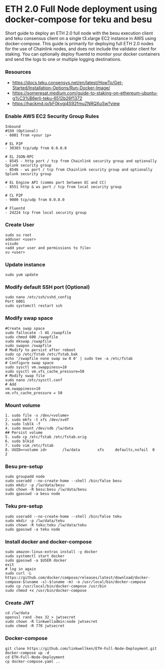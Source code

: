 # ETH 2.0 Full Node deployment using docker-compose for teku and besu
Short guide to deploy an ETH 2.0 full node with the besu execution client and teku consensus client on a single t3.xlarge EC2 instance in AWS using docker-compose. This guide is primarily for deploying full ETH 2.0 nodes for the use of Chainlink nodes, and does not include the validator client for staking.  You can optionally deploy fluentd to monitor your docker containers and send the logs to one or multiple logging destinations.

### Resources
* https://docs.teku.consensys.net/en/latest/HowTo/Get-Started/Installation-Options/Run-Docker-Image/
* https://someresat.medium.com/guide-to-staking-on-ethereum-ubuntu-g%C3%B6erli-teku-6512b26f1372
* https://hackmd.io/bF0kygj4S92fmuZNRQXuSw?view

### Enable AWS EC2 Security Group Rules
```
Inbound
#SSH (Optional)
- 6001 from <your ip>

# EL P2P 
- 30303 tcp/udp from 0.0.0.0

# EL JSON-RPC 
- 8545 - http port / tcp from Chainlink security group and optionally Splunk security group
- 8546 - ws port / tcp from Chainlink security group and optionally Splunk security group

# EL Engine API (comms port between EC and CC) 
- 8551 http & ws port / tcp from local security group

# CL P2P 
- 9000 tcp/udp from 0.0.0.0

# Fluentd 
- 24224 tcp from local security group
```

### Create User
```
sudo su root
adduser <user>
visudo
<add your user and permissions to file>
su <user>
```

### Update instance
```
sudo yum update
```

### Modify default SSH port (Optional)
```
sudo nano /etc/ssh/sshd_config
Port 6001
sudo systemctl restart ssh
```

### Modify swap space
```
#Create swap space
sudo fallocate -l 4G /swapfile
sudo chmod 600 /swapfile
sudo mkswap /swapfile
sudo swapon /swapfile
# Modify to persist after reboot
sudo cp /etc/fstab /etc/fstab.bak
echo '/swapfile none swap sw 0 0' | sudo tee -a /etc/fstab
# Configure swap space
sudo sysctl vm.swappiness=10
sudo sysctl vm.vfs_cache_pressure=50
# Modify swap file
sudo nano /etc/sysctl.conf
# Add
vm.swappiness=10
vm.vfs_cache_pressure = 50
```

### Mount volume 
```
1. sudo file -s /dev/<volume>
2. sudo mkfs -t xfs /dev/xvdf
3. sudo lsblk -f
4. sudo mount /dev/sdb /lw/data
## Persist volume
5. sudo cp /etc/fstab /etc/fstab.orig
6. sudo blkid
7. sudo vim /etc/fstab
8. UUID=<volume id>       /lw/data        xfs     defaults,nofail  0  2
```

### Besu pre-setup
```
sudo groupadd node
sudo useradd --no-create-home --shell /bin/false besu
sudo mkdir -p /lw/data/besu
sudo chown -R besu:besu /lw/data/besu
sudo gpasswd -a besu node
```

### Teku pre-setup
```
sudo useradd --no-create-home --shell /bin/false teku
sudo mkdir -p /lw/data/teku
sudo chown -R teku:teku /lw/data/teku
sudo gpasswd -a teku node
```

### Install docker and docker-compose
```
sudo amazon-linux-extras install -y docker
sudo systemctl start docker
sudo gpasswd -a $USER docker
exit
# log in again
sudo curl -L https://github.com/docker/compose/releases/latest/download/docker-compose-$(uname -s)-$(uname -m) -o /usr/local/bin/docker-compose
sudo cp /usr/local/bin/docker-compose /usr/bin
sudo chmod +x /usr/bin/docker-compose
```

### Create JWT
```
cd /lw/data
openssl rand -hex 32 > jwtsecret
sudo chown -R linkwelladmin:node jwtsecret
sudo chmod -R 770 jwtsecret
```

### Docker-compose
```
git clone https://github.com/linkwellken/ETH-Full-Node-Deployment.git
docker-compose up -d
cd ETH-Full-Node-Deployment
cp docker-compose.yaml ..
```

